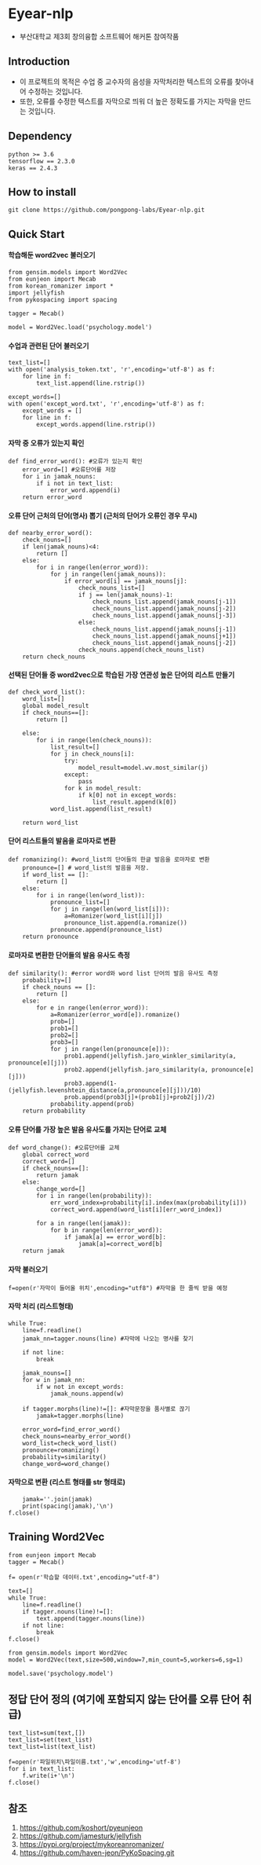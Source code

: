 # Eyear-nlp
- 부산대학교 제3회 창의융합 소프트웨어 해커톤 참여작품

## Introduction
- 이 프로젝트의 목적은 수업 중 교수자의 음성을 자막처리한 텍스트의 오류를 찾아내어 수정하는 것입니다.
- 또한, 오류를 수정한 텍스트를 자막으로 띄워 더 높은 정확도를 가지는 자막을 만드는 것입니다.

## Dependency
    
    python >= 3.6
    tensorflow == 2.3.0
    keras == 2.4.3

## How to install
    
    git clone https://github.com/pongpong-labs/Eyear-nlp.git

## Quick Start

#### 학습해둔 word2vec 불러오기
    
    from gensim.models import Word2Vec
    from eunjeon import Mecab
    from korean_romanizer import *
    import jellyfish
    from pykospacing import spacing

    tagger = Mecab()

    model = Word2Vec.load('psychology.model')

#### 수업과 관련된 단어 불러오기
    
    text_list=[]
    with open('analysis_token.txt', 'r',encoding='utf-8') as f:
        for line in f:
            text_list.append(line.rstrip())
    
    except_words=[]
    with open('except_word.txt', 'r',encoding='utf-8') as f:
        except_words = []
        for line in f:
            except_words.append(line.rstrip())

#### 자막 중 오류가 있는지 확인
    
    def find_error_word(): #오류가 있는지 확인
        error_word=[] #오류단어를 저장
        for i in jamak_nouns:
            if i not in text_list:
                error_word.append(i)
        return error_word

#### 오류 단어 근처의 단어(명사) 뽑기 (근처의 단어가 오류인 경우 무시)

    def nearby_error_word(): 
        check_nouns=[]
        if len(jamak_nouns)<4:
            return []
        else:
            for i in range(len(error_word)):
                for j in range(len(jamak_nouns)):
                    if error_word[i] == jamak_nouns[j]:
                        check_nouns_list=[]
                        if j == len(jamak_nouns)-1:
                            check_nouns_list.append(jamak_nouns[j-1])
                            check_nouns_list.append(jamak_nouns[j-2])
                            check_nouns_list.append(jamak_nouns[j-3])
                        else:
                            check_nouns_list.append(jamak_nouns[j-1])
                            check_nouns_list.append(jamak_nouns[j+1])
                            check_nouns_list.append(jamak_nouns[j-2])
                        check_nouns.append(check_nouns_list)    
        return check_nouns


#### 선택된 단어들 중 word2vec으로 학습된 가장 연관성 높은 단어의 리스트 만들기
    
    def check_word_list(): 
        word_list=[]
        global model_result
        if check_nouns==[]:
            return []
    
        else:
            for i in range(len(check_nouns)):
                list_result=[]
                for j in check_nouns[i]:
                    try:
                        model_result=model.wv.most_similar(j)
                    except:
                        pass
                    for k in model_result:
                        if k[0] not in except_words:
                            list_result.append(k[0])
                word_list.append(list_result)
       
        return word_list

#### 단어 리스트들의 발음을 로마자로 변환 
    
    def romanizing(): #word_list의 단어들의 한글 발음을 로마자로 변환
        pronounce=[] # word_list의 발음을 저장.
        if word_list == []:
            return []
        else:
            for i in range(len(word_list)):
                pronounce_list=[]
                for j in range(len(word_list[i])):
                    a=Romanizer(word_list[i][j])
                    pronounce_list.append(a.romanize())
                pronounce.append(pronounce_list)
        return pronounce


#### 로마자로 변환한 단어들의 발음 유사도 측정
    
    def similarity(): #error word와 word list 단어의 발음 유사도 측정
        probability=[]
        if check_nouns == []:
            return []
        else:
            for e in range(len(error_word)):
                a=Romanizer(error_word[e]).romanize()
                prob=[]
                prob1=[]
                prob2=[]
                prob3=[]
                for j in range(len(pronounce[e])):
                    prob1.append(jellyfish.jaro_winkler_similarity(a, pronounce[e][j]))
                    prob2.append(jellyfish.jaro_similarity(a, pronounce[e][j]))
                    prob3.append(1-(jellyfish.levenshtein_distance(a,pronounce[e][j]))/10)
                    prob.append(prob3[j]+(prob1[j]+prob2[j])/2)
                probability.append(prob)
        return probability

#### 오류 단어를 가장 높은 발음 유사도를 가지는 단어로 교체

    def word_change(): #오류단어를 교체
        global correct_word
        correct_word=[]
        if check_nouns==[]:
            return jamak
        else:
            change_word=[]
            for i in range(len(probability)):
                err_word_index=probability[i].index(max(probability[i]))
                correct_word.append(word_list[i][err_word_index])
                
            for a in range(len(jamak)):
                for b in range(len(error_word)):
                    if jamak[a] == error_word[b]:
                        jamak[a]=correct_word[b]
        return jamak

#### 자막 불러오기
    f=open(r'자막이 들어올 위치',encoding="utf8") #자막을 한 줄씩 받을 예정

#### 자막 처리 (리스트형태)
    
    while True:
        line=f.readline()
        jamak_nn=tagger.nouns(line) #자막에 나오는 명사를 찾기
    
        if not line:
            break
    
        jamak_nouns=[]
        for w in jamak_nn:
            if w not in except_words:
                jamak_nouns.append(w)
    
        if tagger.morphs(line)!=[]: #자막문장을 품사별로 끊기
            jamak=tagger.morphs(line)

        error_word=find_error_word()
        check_nouns=nearby_error_word()
        word_list=check_word_list()
        pronounce=romanizing()
        probability=similarity()
        change_word=word_change()
      
    
#### 자막으로 변환  (리스트 형태를 str 형태로)  
    
        jamak=''.join(jamak)
        print(spacing(jamak),'\n')    
    f.close()


## Training Word2Vec
    from eunjeon import Mecab
    tagger = Mecab()
    
    f= open(r'학습할 데이터.txt',encoding="utf-8")

    text=[]
    while True:
        line=f.readline()
        if tagger.nouns(line)!=[]:
            text.append(tagger.nouns(line))
        if not line:
            break
    f.close()
    
    from gensim.models import Word2Vec
    model = Word2Vec(text,size=500,window=7,min_count=5,workers=6,sg=1)
    
    model.save('psychology.model')
    
## 정답 단어 정의 (여기에 포함되지 않는 단어를 오류 단어 취급)
    
    text_list=sum(text,[])
    text_list=set(text_list)
    text_list=list(text_list)
    
    f=open(r'파일위치\파일이름.txt','w',encoding='utf-8')
    for i in text_list:
        f.write(i+'\n')
    f.close()


## 참조
1. https://github.com/koshort/pyeunjeon 
2. https://github.com/jamesturk/jellyfish
3. https://pypi.org/project/mykoreanromanizer/
4. https://github.com/haven-jeon/PyKoSpacing.git
